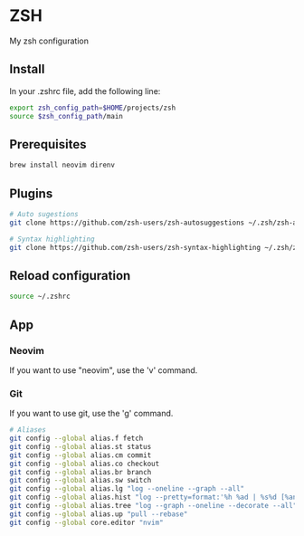 # ZSH

My zsh configuration

## Install

In your .zshrc file, add the following line:

```bash
export zsh_config_path=$HOME/projects/zsh
source $zsh_config_path/main
```

## Prerequisites

```bash
brew install neovim direnv
```


## Plugins

```bash
# Auto sugestions
git clone https://github.com/zsh-users/zsh-autosuggestions ~/.zsh/zsh-autosuggestions

# Syntax highlighting
git clone https://github.com/zsh-users/zsh-syntax-highlighting ~/.zsh/zsh-syntax-highlighting
```

## Reload configuration

```bash
source ~/.zshrc
```


## App

### Neovim

If you want to use "neovim", use the 'v' command.


### Git

If you want to use git, use the 'g' command.

```bash
# Aliases
git config --global alias.f fetch
git config --global alias.st status
git config --global alias.cm commit
git config --global alias.co checkout
git config --global alias.br branch
git config --global alias.sw switch
git config --global alias.lg "log --oneline --graph --all"
git config --global alias.hist "log --pretty=format:'%h %ad | %s%d [%an]' --graph --date=short"
git config --global alias.tree "log --graph --oneline --decorate --all"
git config --global alias.up "pull --rebase"
git config --global core.editor "nvim"
```
